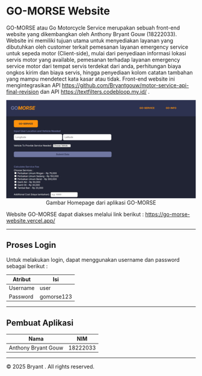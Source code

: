 # GO-MORSE Website

GO-MORSE atau Go Motorcycle Service merupakan sebuah front-end website yang dikembangkan oleh Anthony Bryant Gouw (18222033). Website ini memiliki tujuan utama untuk menyediakan layanan yang dibutuhkan oleh customer terkait pemesanan layanan emergency service untuk sepeda motor (Client-side), mulai dari penyediaan informasi lokasi servis motor yang available, pemesanan terhadap layanan emergency service motor dari tempat servis terdekat dari anda, perhitungan biaya ongkos kirim dan biaya servis, hingga penyediaan kolom catatan tambahan yang mampu mendetect kata kasar atau tidak. Front-end website ini mengintegrasikan API https://github.com/Bryantgouw/motor-service-api-final-revision dan API https://textfilters.codebloop.my.id/ . 

<p align="center">
    <img src="/assets/homepage.png" alt="homepage" width="600"/><br>
    Gambar Homepage dari aplikasi GO-MORSE <br>
</p>

Website GO-MORSE dapat diakses melalui link berikut :
https://go-morse-website.vercel.app/ 

---

## Proses Login
Untuk melakukan login, dapat menggunakan username dan password sebagai berikut : 

| Atribut             | Isi      |
| ------------------- | -------- |
| Username            | user |
| Password            | gomorse123 |

---

## Pembuat Aplikasi

| Nama                | NIM      |
| ------------------- | -------- |
| Anthony Bryant Gouw | 18222033 |

---

© 2025 Bryant . All rights reserved.
